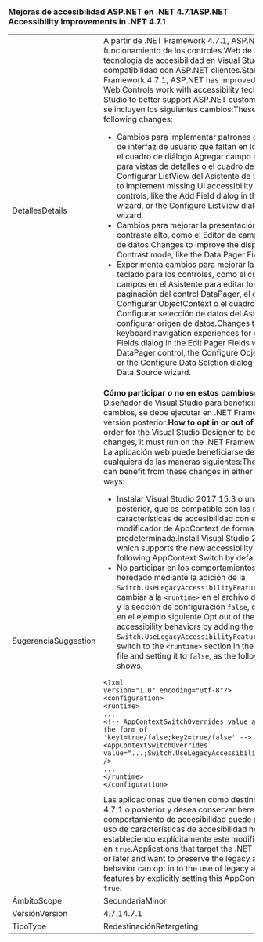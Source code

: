 ### <a name="aspnet-accessibility-improvements-in-net-471"></a><span data-ttu-id="c7c8d-101">Mejoras de accesibilidad ASP.NET en .NET 4.7.1</span><span class="sxs-lookup"><span data-stu-id="c7c8d-101">ASP.NET Accessibility Improvements in .NET 4.7.1</span></span>

|   |   |
|---|---|
|<span data-ttu-id="c7c8d-102">Detalles</span><span class="sxs-lookup"><span data-stu-id="c7c8d-102">Details</span></span>|<span data-ttu-id="c7c8d-103">A partir de .NET Framework 4.7.1, ASP.NET ha mejorado el funcionamiento de los controles Web de ASP.NET con la tecnología de accesibilidad en Visual Studio para una mejor compatibilidad con ASP.NET clientes.</span><span class="sxs-lookup"><span data-stu-id="c7c8d-103">Starting with the .NET Framework 4.7.1, ASP.NET has improved how ASP.NET Web Controls work with accessibility technology in Visual Studio to better support ASP.NET customers.</span></span>  <span data-ttu-id="c7c8d-104">Entre estos se incluyen los siguientes cambios:</span><span class="sxs-lookup"><span data-stu-id="c7c8d-104">These include the following changes:</span></span><ul><li><span data-ttu-id="c7c8d-105">Cambios para implementar patrones de accesibilidad de interfaz de usuario que faltan en los controles, como el cuadro de diálogo Agregar campo en el Asistente para vistas de detalles o el cuadro de diálogo Configurar ListView del Asistente de ListView.</span><span class="sxs-lookup"><span data-stu-id="c7c8d-105">Changes to implement missing UI accessibility patterns in controls, like the Add Field dialog in the Details View wizard, or the Configure ListView dialog of the ListView wizard.</span></span></li><li><span data-ttu-id="c7c8d-106">Cambios para mejorar la presentación en modo de contraste alto, como el Editor de campos de paginación de datos.</span><span class="sxs-lookup"><span data-stu-id="c7c8d-106">Changes to improve the display in High Contrast mode, like the Data Pager Fields Editor.</span></span></li><li><span data-ttu-id="c7c8d-107">Experimenta cambios para mejorar la exploración del teclado para los controles, como el cuadro de diálogo campos en el Asistente para editar los campos de paginación del control DataPager, el cuadro de diálogo Configurar ObjectContext o el cuadro de diálogo Configurar selección de datos del Asistente para configurar origen de datos.</span><span class="sxs-lookup"><span data-stu-id="c7c8d-107">Changes to improve the keyboard navigation experiences for controls, like the Fields dialog in the Edit Pager Fields wizard of the DataPager control, the Configure ObjectContext dialog, or the Configure Data Selction dialog of the Configure Data Source wizard.</span></span></li></ul>|
|<span data-ttu-id="c7c8d-108">Sugerencia</span><span class="sxs-lookup"><span data-stu-id="c7c8d-108">Suggestion</span></span>|<span data-ttu-id="c7c8d-109"><strong>Cómo participar o no en estos cambios</strong>en orden para el Diseñador de Visual Studio para beneficiarse de estos cambios, se debe ejecutar en .NET Framework 4.7.1 o una versión posterior.</span><span class="sxs-lookup"><span data-stu-id="c7c8d-109"><strong>How to opt in or out of these changes</strong>In order for the Visual Studio Designer to benefit from these changes, it must run on the .NET Framework 4.7.1 or later.</span></span> <span data-ttu-id="c7c8d-110">La aplicación web puede beneficiarse de estos cambios en cualquiera de las maneras siguientes:</span><span class="sxs-lookup"><span data-stu-id="c7c8d-110">The web application can benefit from these changes in either of the following ways:</span></span><ul><li><span data-ttu-id="c7c8d-111">Instalar Visual Studio 2017 15.3 o una versión posterior, que es compatible con las nuevas características de accesibilidad con el siguiente modificador de AppContext de forma predeterminada.</span><span class="sxs-lookup"><span data-stu-id="c7c8d-111">Install Visual Studio 2017 15.3 or later, which supports the new accessibility features with the following AppContext Switch by default.</span></span></li><li><span data-ttu-id="c7c8d-112">No participar en los comportamientos de accesibilidad heredado mediante la adición de la <code>Switch.UseLegacyAccessibilityFeatures</code> AppContext cambiar a la <code>&lt;runtime&gt;</code> en el archivo devenv.exe.config y la sección de configuración <code>false</code>, como se muestra en el ejemplo siguiente.</span><span class="sxs-lookup"><span data-stu-id="c7c8d-112">Opt out of the legacy accessibility behaviors by adding the <code>Switch.UseLegacyAccessibilityFeatures</code> AppContext switch to the <code>&lt;runtime&gt;</code> section in the devenv.exe.config file and setting it to <code>false</code>, as the following example shows.</span></span></li></ul><pre><code class="language-xml">&lt;?xml version=&quot;1.0&quot; encoding=&quot;utf-8&quot;?&gt;&#13;&#10;&lt;configuration&gt;&#13;&#10;&lt;runtime&gt;&#13;&#10;...&#13;&#10;&lt;!-- AppContextSwitchOverrides value attribute is in the form of &#39;key1=true/false;key2=true/false&#39;  --&gt;&#13;&#10;&lt;AppContextSwitchOverrides value=&quot;...;Switch.UseLegacyAccessibilityFeatures=false&quot; /&gt;&#13;&#10;...&#13;&#10;&lt;/runtime&gt;&#13;&#10;&lt;/configuration&gt;&#13;&#10;</code></pre><span data-ttu-id="c7c8d-113">Las aplicaciones que tienen como destino .NET Framework 4.7.1 o posterior y desea conservar heredado comportamiento de accesibilidad puede participar en el uso de características de accesibilidad heredado estableciendo explícitamente este modificador AppContext en <code>true</code>.</span><span class="sxs-lookup"><span data-stu-id="c7c8d-113">Applications that target the .NET Framework 4.7.1 or later and want to preserve the legacy accessibility behavior can opt in to the use of legacy accessibility features by explicitly setting this AppContext switch to <code>true</code>.</span></span>|
|<span data-ttu-id="c7c8d-114">Ámbito</span><span class="sxs-lookup"><span data-stu-id="c7c8d-114">Scope</span></span>|<span data-ttu-id="c7c8d-115">Secundaria</span><span class="sxs-lookup"><span data-stu-id="c7c8d-115">Minor</span></span>|
|<span data-ttu-id="c7c8d-116">Versión</span><span class="sxs-lookup"><span data-stu-id="c7c8d-116">Version</span></span>|<span data-ttu-id="c7c8d-117">4.7.1</span><span class="sxs-lookup"><span data-stu-id="c7c8d-117">4.7.1</span></span>|
|<span data-ttu-id="c7c8d-118">Tipo</span><span class="sxs-lookup"><span data-stu-id="c7c8d-118">Type</span></span>|<span data-ttu-id="c7c8d-119">Redestinación</span><span class="sxs-lookup"><span data-stu-id="c7c8d-119">Retargeting</span></span>|

